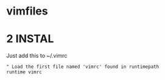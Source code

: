 vimfiles
========
   2
INSTAL
======
Just add this to ~/.vimrc
```
" Load the first file named 'vimrc' found in runtimepath
runtime vimrc
```

